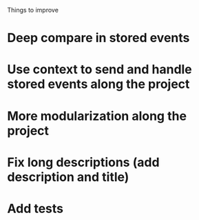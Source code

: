 Things to improve

# Deep compare in stored events

# Use context to send and handle stored events along the project

# More modularization along the project

# Fix long descriptions (add description and title)

# Add tests
